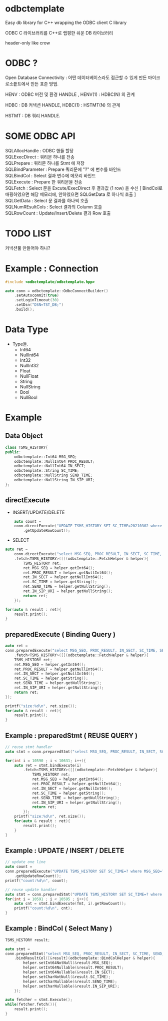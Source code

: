 # odbctemplate 


Easy db library for C++ wrapping the ODBC client C library 

ODBC C 라이브러리를 C++로 랩핑한 쉬운 DB 라이브러리

header-only like crow


# ODBC ? 

Open Database Connectivity : 어떤 데이터베이스라도 접근할 수 있게 만든 마이크로소픝트에서 만든 표준 방법.

HENV : ODBC 버전 및 환경 HANDLE , HENV(1) : HDBC(N) 의 관계

HDBC : DB 커넥션 HANDLE, HDBC(1) : HSTMT(N) 의 관계

HSTMT : DB 쿼리 HANDLE.


# SOME ODBC API

SQLAllocHandle : ODBC 핸들 할당   
SQLExecDirect : 쿼리문 하나를 전송   
SQLPrepare : 쿼리문 하나를 Stmt 에 저장   
SQLBindParameter : Prepare 쿼리문에 "?" 에 변수를 바인드   
SQLBindCol : Select 결과 변수에 메모리 바인드   
SQLExecute : Prepare 한 쿼리문을 전송   
SQLFetch : Select 문을 Excute/ExecDirect 후 결과값 (1 row) 을 수신 [ BindCol로 매핑하였으면 해당 메모리에, 안하였으면 SQLGetData 로 하나씩 호출 ]   
SQLGetData : Select 문 결과를 하나씩 호출   
SQLNumREsultCols : Select 결과의 Column 호출   
SQLRowCount : Update/Insert/Delete 결과 Row 호출   

# TODO LIST

커넥션풀 만들어야 하나?


# Example : Connection 

```cpp
#include <odbctemplate/odbctemplate.hpp>

auto conn = odbctemplate::OdbcConnectBuilder()
    .setAutocommit(true)
    .setLoginTimeout(30)
    .setDsn("DSN=TST_DB;")
    .build();
```
# Data Type
-   Type들.
    -   Int64
    -   NullInt64
    -   Int32
    -   NullInt32
    -   Float
    -   NullFloat
    -   String
    -   NullString
    -   Bool
    -   NullBool


# Example 
## Data Object
```cpp
class TSMS_HISTORY{
public:
    odbctemplate::Int64 MSG_SEQ;
    odbctemplate::NullInt64 PROC_RESULT;
    odbctemplate::NullInt64 IN_SECT;
    odbctemplate::String SC_TIME;
    odbctemplate::NullString SEND_TIME;
    odbctemplate::NullString IN_SIP_URI;
};
```
## directExecute

-   INSERT/UPDATE/DELETE
```cpp
    auto count = 
    conn.directExecute("UPDATE TSMS_HISTORY SET SC_TIME=20210302 where MSG_SEQ=10590")
        .getUpdateRowCount();
```
-   SELECT
```cpp
auto ret = 
    conn.directExecute("select MSG_SEQ, PROC_RESULT, IN_SECT, SC_TIME, SEND_TIME, IN_SIP_URI from TSMS_HISTORY;")
    .fetch<TSMS_HISTORY>([](odbctemplate::FetchHelper & helper){
        TSMS_HISTORY ret;
        ret.MSG_SEQ = helper.getInt64();
        ret.PROC_RESULT = helper.getNullInt64();
        ret.IN_SECT = helper.getNullInt64();
        ret.SC_TIME = helper.getString();
        ret.SEND_TIME = helper.getNullString();
        ret.IN_SIP_URI = helper.getNullString();
        return ret;
    });

for(auto & result : ret){
    result.print();
}

```

## preparedExecute ( Binding Query )
```cpp
auto ret = 
conn.preparedExecute("select MSG_SEQ, PROC_RESULT, IN_SECT, SC_TIME, SEND_TIME, IN_SIP_URI from TSMS_HISTORY where MSG_SEQ > ? and MSG_SEQ < ?;", 10587, 10631)
    .fetch<TSMS_HISTORY>([](odbctemplate::FetchHelper & helper){
    TSMS_HISTORY ret;
    ret.MSG_SEQ = helper.getInt64();
    ret.PROC_RESULT = helper.getNullInt64();
    ret.IN_SECT = helper.getNullInt64();
    ret.SC_TIME = helper.getString();
    ret.SEND_TIME = helper.getNullString();
    ret.IN_SIP_URI = helper.getNullString();
    return ret;
});

printf("size:%d\n", ret.size());
for(auto & result : ret){
    result.print();
}
```

## Example : preparedStmt ( REUSE QUERY )

```cpp
// reuse stmt handler
auto stmt = conn.preparedStmt("select MSG_SEQ, PROC_RESULT, IN_SECT, SC_TIME, SEND_TIME, IN_SIP_URI from TSMS_HISTORY where MSG_SEQ = ?;");

for(int i = 10590 ; i < 10631; i++){
    auto ret = stmt.bindExecute(i)
        .fetch<TSMS_HISTORY>([](odbctemplate::FetchHelper & helper){
            TSMS_HISTORY ret;
            ret.MSG_SEQ = helper.getInt64();
            ret.PROC_RESULT = helper.getNullInt64();
            ret.IN_SECT = helper.getNullInt64();
            ret.SC_TIME = helper.getString();
            ret.SEND_TIME = helper.getNullString();
            ret.IN_SIP_URI = helper.getNullString();
            return ret;
        });
    printf("size:%d\n", ret.size());
    for(auto & result : ret){
        result.print();
    }
}
```

## Example : UPDATE / INSERT / DELETE 

```cpp
// update one line 
auto count = 
conn.preparedExecute("UPDATE TSMS_HISTORY SET SC_TIME=? where MSG_SEQ=?", fmt, 10590)
    .getUpdateRowCount();
printf("count:%d\n", count);

// reuse update handler
auto stmt = conn.preparedStmt("UPDATE TSMS_HISTORY SET SC_TIME=? where MSG_SEQ=?")
for(int i = 10591 ; i < 10595 ; i++){
    auto cnt = stmt.bindExecute(fmt, i).getRowCount();
    printf("count:%d\n", cnt);
}

```





## Example : BindCol ( Select Many )

```cpp
TSMS_HISTORY result;

auto stmt = 
conn.preparedStmt("select MSG_SEQ, PROC_RESULT, IN_SECT, SC_TIME, SEND_TIME, IN_SIP_URI from TSMS_HISTORY;")
    .bindResultCol([&result](odbctemplate::BindColHelper & helper){
        helper.setInt64NotNull(&result.MSG_SEQ);
        helper.setInt64Nullable(&result.PROC_RESULT);
        helper.setInt64Nullable(&result.IN_SECT);
        helper.setCharNotNull(&result.SC_TIME);
        helper.setCharNullable(&result.SEND_TIME);
        helper.setCharNullable(&result.IN_SIP_URI);
    });

auto fetcher = stmt.Execute();
while(fetcher.fetch()){
    result.print();
}

```




